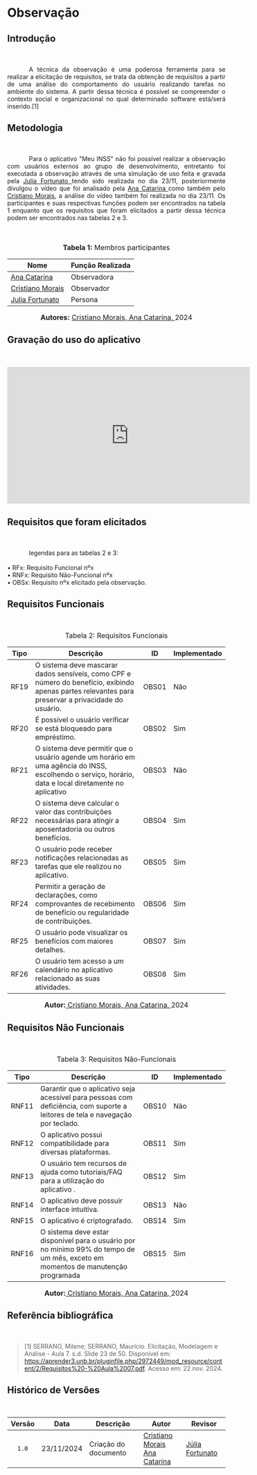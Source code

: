 # Observação

## <p style="margin-bottom: 50px;">Introdução</p>

<p style="text-align: justify; text-indent: 50px; margin-bottom: 10px;">A técnica da observação é uma poderosa ferramenta para se realizar a elicitação de requisitos, se trata da obtenção de requisitos a partir de uma análise do comportamento do usuário realizando tarefas no ambiente do sistema. A partir dessa técnica é possível se compreender o contexto social e organizacional no qual determinado software está/será inserido.[1]</p>

## <p style="margin-bottom: 50px;">Metodologia</p>

<p style="text-align: justify; text-indent: 50px; margin-bottom: 50px;">Para o aplicativo "Meu INSS" não foi possível realizar a observação com usuários externos ao grupo de desenvolvimento, entretanto foi executada a observação através de uma simulação de uso feita e gravada pela <a href="https://github.com/julia-fortunato">Julia Fortunato </a> tendo sido realizada no dia 23/11, posteriormente divulgou o vídeo que foi analisado pela <a href="https://github.com/an4catarina">Ana Catarina </a> como também pelo <a href="https://github.com/CristianoMoraiss">Cristiano Morais</a>, a análise do vídeo também foi realizada no dia 23/11. Os participantes e suas respectivas funções podem ser encontrados na tabela 1 enquanto que os requisitos que foram elicitados a partir dessa técnica podem ser encontrados nas tabelas 2 e 3.</p>

<div align="center">
<font size="3"><p style="text-align: center"><b>Tabela 1:</b> Membros participantes</p></font>

<table>
  <thead>
    <tr>
      <th>Nome</th>
      <th>Função Realizada</th>
    </tr>
  </thead>
  <tbody>
    <tr>
      <td><a href="https://github.com/an4catarina">Ana Catarina </a></td>
      <td>Observadora</td>
    </tr>
    <tr>
      <td><a href="https://github.com/CristianoMoraiss">Cristiano Morais</a></td>
      <td>Observador</td>
    </tr>
    <tr>
      <td><a href="https://github.com/julia-fortunato">Julia Fortunato </a></td>
      <td>Persona</td>
    </tr>
  </tbody>
</table>
<font size="3"><p style="text-align: center"><b>Autores:</b> <a href="https://github.com/CristianoMoraiss">Cristiano Morais, </a><a href="https://github.com/an4catarina">Ana Catarina, </a>2024</p></font>
</div>

## <p style="margin-bottom: 50px;">Gravação do uso do aplicativo</p>

<iframe width="560" height="315" src="https://www.youtube.com/embed/cpq_lHohonw?si=Z9uGCGZPEgtMUq6Q" title="YouTube video player" frameborder="0" allow="accelerometer; autoplay; clipboard-write; encrypted-media; gyroscope; picture-in-picture; web-share" referrerpolicy="strict-origin-when-cross-origin" allowfullscreen></iframe>

## <p style="margin-bottom: 50px;">Requisitos que foram elicitados</p>

<p style="text-align: justify; text-indent: 50px; margin-bottom: 10px;">legendas para as tabelas 2 e 3:</br></br>
• RFx: Requisito Funcional nºx </br> 
• RNFx: Requisito Não-Funcional nºx </br>
• OBSx: Requisito nºx elicitado pela observação.</br></p>

## <p style="margin-bottom: 50px;">Requisitos Funcionais</p>

<font size="3"><p style="text-align: center">Tabela 2: Requisitos Funcionais</p></font>

<center>

| Tipo | Descrição| <a id="anchor_OBS" style="visibility: hidden;"></a> ID | Implementado |
| ---- | --------------------------------------------------------------------------------------------------------------------- | ------------------------------------------------------ | ------------ |
| RF19 | O sistema deve mascarar dados sensíveis, como CPF e número do benefício, exibindo apenas partes relevantes para preservar a privacidade do usuário. |OBS01|Não|
| RF20 | É possível o usuário verificar se está bloqueado para empréstimo.| OBS02 |Sim|
| RF21 | O sistema deve permitir que o usuário agende um horário em uma agência do INSS, escolhendo o serviço, horário, data e local diretamente no aplicativo| OBS03 | Não |
| RF22 | O sistema deve calcular o valor das contribuições necessárias para atingir a aposentadoria ou outros benefícios.| OBS04 | Sim |
| RF23 | O usuário pode receber notificações relacionadas as tarefas que ele realizou no aplicativo.| OBS05|Sim|
| RF24 | Permitir a geração de declarações, como comprovantes de recebimento de benefício ou regularidade de contribuições.| OBS06 | Sim|
| RF25 | O usuário pode visualizar os benefícios com maiores detalhes.|OBS07|Sim|
| RF26 | O usuário tem acesso a um calendário no aplicativo relacionado as suas atividades.| OBS08|Sim|


</center>

<font size="3"><p style="text-align: center"><b>Autor:</b><a href="https://github.com/CristianoMoraiss"> Cristiano Morais, </a><a href="https://github.com/an4catarina">Ana Catarina, </a>2024 </p></font>


## <p style="margin-bottom: 50px;">Requisitos Não Funcionais</p>

<font size="3"><p style="text-align: center">Tabela 3: Requisitos Não-Funcionais</p></font>

<center>

| Tipo | Descrição| <a id="anchor_OBS" style="visibility: hidden;"></a> ID | Implementado |
| ---- | --------------------------------------------------------------------------------------------------------------------- | ------------------------------------------------------ | ------------ |
| RNF11 | Garantir que o aplicativo seja acessível para pessoas com deficiência, com suporte a leitores de tela e navegação por teclado. |OBS10 |Não|
| RNF12 | O aplicativo possui compatibilidade para diversas plataformas.| OBS11 |Sim|
| RNF13 | O usuário tem recursos de ajuda como tutoriais/FAQ para a utilização do aplicativo .| OBS12 | Sim |
| RNF14 | O aplicativo deve possuir interface intuitiva. |OBS13| Não |
| RNF15 | O aplicativo é criptografado.|OBS14| Sim|
| RNF16 | O sistema deve estar disponível para o usuário por no mínimo 99% do tempo de um mês, exceto em momentos de manutenção programada|OBS15| Sim|



</center>   

<font size="3"><p style="text-align: center"><b>Autor:</b><a href="https://github.com/CristianoMoraiss"> Cristiano Morais, </a><a href="https://github.com/an4catarina">Ana Catarina, </a>2024 </p></font>



## <p style="margin-bottom: 50px;">Referência bibliográfica</p>

> [1] SERRANO, Milene; SERRANO, Maurício. Elicitação, Modelagem e Análise - Aula 7. s.d. Slide 23 de 50. Disponível em: <a>https://aprender3.unb.br/pluginfile.php/2972449/mod_resource/content/2/Requisitos%20-%20Aula%2007.pdf</a>. Acesso em: 22 nov. 2024.

## <p style="margin-bottom: 50px;">Histórico de Versões</p>

| Versão | Data       | Descrição                            | Autor                                                 | Revisor                                               |
| :----: | ---------- | ------------------------------------ | ----------------------------------------------------- | ----------------------------------------------------- |
| `1.0`  | 23/11/2024 | Criação do documento                 | [Cristiano Morais](https://github.com/CristianoMoraiss) </br> [Ana Catarina](https://github.com/an4catarina)|       [Júlia Fortunato](https://github.com/julia-fortunato)       |







